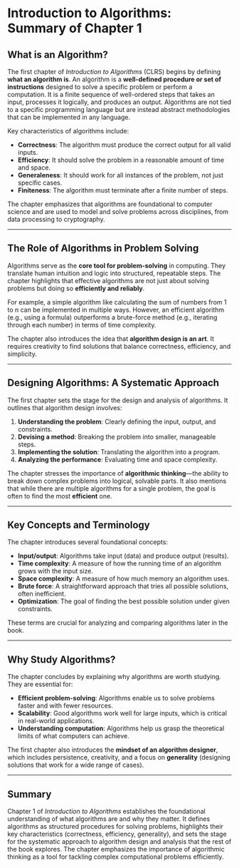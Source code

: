 # Introduction to Algorithms: Summary of Chapter 1

## What is an Algorithm?

The first chapter of *Introduction to Algorithms* (CLRS) begins by defining **what an algorithm is**. An algorithm is a **well-defined procedure or set of instructions** designed to solve a specific problem or perform a computation. It is a finite sequence of well-ordered steps that takes an input, processes it logically, and produces an output. Algorithms are not tied to a specific programming language but are instead abstract methodologies that can be implemented in any language.

Key characteristics of algorithms include:
- **Correctness**: The algorithm must produce the correct output for all valid inputs.
- **Efficiency**: It should solve the problem in a reasonable amount of time and space.
- **Generaleness**: It should work for all instances of the problem, not just specific cases.
- **Finiteness**: The algorithm must terminate after a finite number of steps.

The chapter emphasizes that algorithms are foundational to computer science and are used to model and solve problems across disciplines, from data processing to cryptography.

---

## The Role of Algorithms in Problem Solving

Algorithms serve as the **core tool for problem-solving** in computing. They translate human intuition and logic into structured, repeatable steps. The chapter highlights that effective algorithms are not just about solving problems but doing so **efficiently and reliably**.

For example, a simple algorithm like calculating the sum of numbers from 1 to n can be implemented in multiple ways. However, an efficient algorithm (e.g., using a formula) outperforms a brute-force method (e.g., iterating through each number) in terms of time complexity.

The chapter also introduces the idea that **algorithm design is an art**. It requires creativity to find solutions that balance correctness, efficiency, and simplicity.

---

## Designing Algorithms: A Systematic Approach

The first chapter sets the stage for the design and analysis of algorithms. It outlines that algorithm design involves:
1. **Understanding the problem**: Clearly defining the input, output, and constraints.
2. **Devising a method**: Breaking the problem into smaller, manageable steps.
3. **Implementing the solution**: Translating the algorithm into a program.
4. **Analyzing the performance**: Evaluating time and space complexity.

The chapter stresses the importance of **algorithmic thinking**—the ability to break down complex problems into logical, solvable parts. It also mentions that while there are multiple algorithms for a single problem, the goal is often to find the most **efficient** one.

---

## Key Concepts and Terminology

The chapter introduces several foundational concepts:
- **Input/output**: Algorithms take input (data) and produce output (results).
- **Time complexity**: A measure of how the running time of an algorithm grows with the input size.
- **Space complexity**: A measure of how much memory an algorithm uses.
- **Brute force**: A straightforward approach that tries all possible solutions, often inefficient.
- **Optimization**: The goal of finding the best possible solution under given constraints.

These terms are crucial for analyzing and comparing algorithms later in the book.

---

## Why Study Algorithms?

The chapter concludes by explaining why algorithms are worth studying. They are essential for:
- **Efficient problem-solving**: Algorithms enable us to solve problems faster and with fewer resources.
- **Scalability**: Good algorithms work well for large inputs, which is critical in real-world applications.
- **Understanding computation**: Algorithms help us grasp the theoretical limits of what computers can achieve.

The first chapter also introduces the **mindset of an algorithm designer**, which includes persistence, creativity, and a focus on **generality** (designing solutions that work for a wide range of cases).

---

## Summary

Chapter 1 of *Introduction to Algorithms* establishes the foundational understanding of what algorithms are and why they matter. It defines algorithms as structured procedures for solving problems, highlights their key characteristics (correctness, efficiency, generality), and sets the stage for the systematic approach to algorithm design and analysis that the rest of the book explores. The chapter emphasizes the importance of algorithmic thinking as a tool for tackling complex computational problems efficiently.
